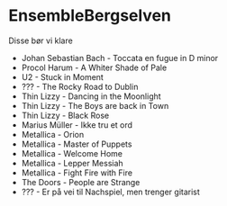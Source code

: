 # EnsembleBergselven
Disse bør vi klare

- Johan Sebastian Bach - Toccata en fugue in D minor
- Procol Harum - A Whiter Shade of Pale
- U2 - Stuck in Moment
- ??? - The Rocky Road to Dublin
- Thin Lizzy - Dancing in the Moonlight
- Thin Lizzy - The Boys are back in Town
- Thin Lizzy - Black Rose
- Marius Müller - Ikke tru et ord
- Metallica - Orion
- Metallica - Master of Puppets
- Metallica - Welcome Home
- Metallica - Lepper Messiah
- Metallica - Fight Fire with Fire
- The Doors - People are Strange
- ??? - Er på vei til Nachspiel, men trenger gitarist
